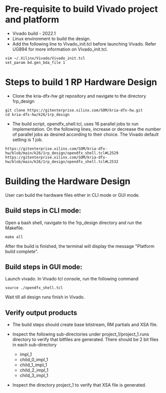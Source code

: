 # Pre-requisite to build Vivado project and platform 

- Vivado build -  2022.1
- Linux environment to build the design.
- Add the following line to Vivado_init.tcl before launching Vivado. Refer UG894 for more information on Vivado_init.tcl.
```
vim ~/.Xilinx/Vivado/Vivado_init.tcl
set_param bd.gen_bda_file 1
```

# Steps to build 1 RP Hardware Design

- Clone the kria-dfx-hw git repository and navigate to the directory 1rp_design
```
git clone https://gitenterprise.xilinx.com/SOM/kria-dfx-hw.git
cd kria-dfx-hw/k26/1rp_design
```
	
- The build script, opendfx_shell.tcl, uses 16 parallel jobs to run implementation. On the following lines, increase or decrease the number of parallel jobs as desired according to their choice. The Vivado default setting is 1 job.

```
https://gitenterprise.xilinx.com/SOM/kria-dfx-hw/blob/main/k26/1rp_design/opendfx_shell.tcl#L2529
https://gitenterprise.xilinx.com/SOM/kria-dfx-hw/blob/main/k26/1rp_design/opendfx_shell.tcl#L2532
```


# Building the Hardware Design
User can build the hardware files either in CLI mode or GUI mode.

## Build steps in CLI mode:
Open a bash shell, navigate to the 1rp_design directory and run the Makefile.

```
make all
```
After the build is finished, the terminal will display the message "Platform build complete". 


## Build steps in GUI mode:
Launch vivado. In Vivado tcl console, run the following command
```
source ./opendfx_shell.tcl
```
Wait till all design runs finish in Vivado.



## Verify output products
* The build steps should create base bitstream, RM partials and XSA file.
* Inspect the following sub-directories under project_1/project_1.runs directory to verify that bitfiles are generated. There should be 2 bit files in each sub-directory 
    * impl_1
    * child_0_impl_1
    * child_1_impl_1
    * child_2_impl_1
    * child_3_impl_1

* Inspect the directory project_1 to verify that XSA file is generated.
